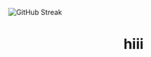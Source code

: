 ![GitHub Streak](https://streak-stats.demolab.com/?user=ArifRTzy&theme=radical&hide_border=true)
<h1 align="center">hiii</h1>

